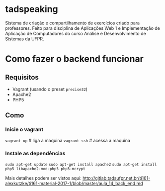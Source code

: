 # tadspeaking
Sistema de criação e compartilhamento de exercícios criado para professores. Feito para disciplina de Aplicações Web 1 e Implementação de Aplicação de Computadores do curso Análise e Desenvolvimento de Sistemas da UFPR.

# Como fazer o backend funcionar
## Requisitos
* Vagrant (usando o preset `precise32`)
* Apache2
* PHP5

## Como
### Inicie o vagrant
`vagrant up`  # liga a maquina
`vagrant ssh` # acessa a maquina
### Instale as dependências
`sudo apt-get update`
`sudo apt-get install apache2`
`sudo apt-get install php5 libapache2-mod-php5 php5-mcrypt`


Mais detalhes podem ser vistos aqui: http://gitlab.tadsufpr.net.br/ti161-alexkutzke/ti161-material-2017-1/blob/master/aula_14_back_end.md
